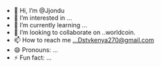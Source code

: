 - 👋 Hi, I’m @Jjondu
- 👀 I’m interested in ...
- 🌱 I’m currently learning ...
- 💞️ I’m looking to collaborate on ..worldcoin.
- 📫 How to reach me ...Dstvkenya270@gmail.com 
- 😄 Pronouns: ...
- ⚡ Fun fact: ...

<!---
Jjondu/Jjondu is a ✨ special ✨ repository because its `README.md` (this file) appears on your GitHub profile.
You can click the Preview link to take a look at your changes.
--->

